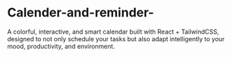 # Calender-and-reminder-
A colorful, interactive, and smart calendar built with React + TailwindCSS, designed to not only schedule your tasks but also adapt intelligently to your mood, productivity, and environment.
